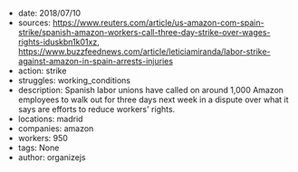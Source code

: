 - date: 2018/07/10
- sources: https://www.reuters.com/article/us-amazon-com-spain-strike/spanish-amazon-workers-call-three-day-strike-over-wages-rights-iduskbn1k01xz, https://www.buzzfeednews.com/article/leticiamiranda/labor-strike-against-amazon-in-spain-arrests-injuries
- action: strike
- struggles: working_conditions
- description: Spanish labor unions have called on around 1,000 Amazon employees to walk out for three days next week in a dispute over what it says are efforts to reduce workers' rights.
- locations: madrid
- companies: amazon
- workers: 950
- tags: None
- author: organizejs
